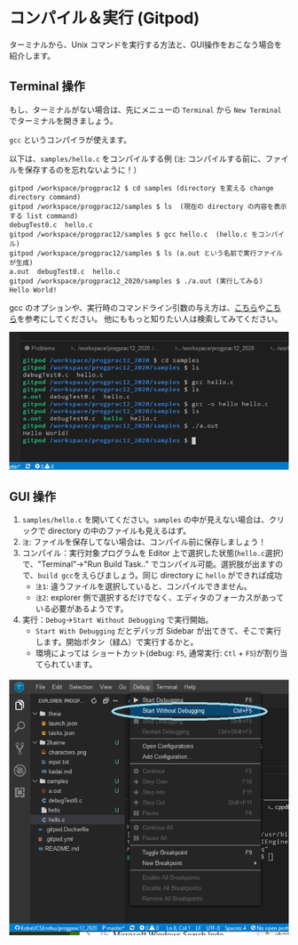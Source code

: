 # コンパイル＆実行 (Gitpod)

ターミナルから、Unix コマンドを実行する方法と、GUI操作をおこなう場合を紹介します。

## Terminal 操作

もし、ターミナルがない場合は、先にメニューの `Terminal` から `New Terminal` でターミナルを開きましょう。

`gcc` というコンパイラが使えます。

以下は、`samples/hello.c` をコンパイルする例 (`注`: コンパイルする前に、ファイルを保存するのを忘れないように！）


```
gitpod /workspace/progprac12 $ cd samples (directory を変える change directory command)
gitpod /workspace/progprac12/samples $ ls  (現在の directory の内容を表示する list command)
debugTest0.c  hello.c
gitpod /workspace/progprac12/samples $ gcc hello.c  (hello.c をコンパイル)
gitpod /workspace/progprac12/samples $ ls (a.out という名前で実行ファイルが生成)
a.out  debugTest0.c  hello.c
gitpod /workspace/progprac12_2020/samples $ ./a.out (実行してみる)
Hello World!
```

gcc のオプションや、実行時のコマンドライン引数の与え方は、[こちら](https://sites.google.com/view/proenshu1kobeu/%E3%83%9B%E3%83%BC%E3%83%A0/%E7%AC%AC%E5%9B%9E_1/%E5%9F%BA%E6%9C%AC%E3%81%AEunix%E3%82%B3%E3%83%9E%E3%83%B3%E3%83%89)や[こちら](https://sites.google.com/view/proenshu1kobeu/%E3%83%9B%E3%83%BC%E3%83%A0/%E7%AC%AC%E5%9B%9E_4/c%E8%A8%80%E8%AA%9E%E3%82%BD%E3%83%BC%E3%82%B9%E3%83%97%E3%83%AD%E3%82%B0%E3%83%A9%E3%83%A0%E3%81%AE%E5%AE%9F%E8%A1%8C%E6%B5%81%E3%82%8C)を参考にしてください。
他にももっと知りたい人は検索してみてください。

![terminal.png](terminal.png)

## GUI 操作

1. `samples/hello.c` を開いてください。`samples` の中が見えない場合は、クリックで directory の中のファイルも見えるはず。
2.  `注`: ファイルを保存してない場合は、コンパイル前に保存しましょう！
3. コンパイル：実行対象プログラムを Editor 上で選択した状態(`hello.c`選択）で、"Terminal"->"Run Build Task.." でコンパイル可能。選択肢が出ますので、`build gcc`をえらびましょう。同じ directory に `hello` ができれば成功
   * `注1`: 違うファイルを選択していると、コンパイルできません。
   * `注2`: explorer 側で選択するだけでなく、エディタのフォーカスがあっている必要があるようです。
4. 実行：`Debug`->`Start Without Debugging` で実行開始。
   * `Start With Debugging` だとデバッガ Sidebar が出てきて、そこで実行します。開始ボタン（緑△）で実行するかと。
   * 環境によっては ショートカット(debug: `F5`, 通常実行: `Ctl` + `F5`)が割り当てられています。

![gui.png](gui.png)

